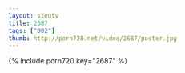 ```yaml
--- 
layout: sieutv
title: 2687
tags: ["002"]
thumb: http://porn720.net/video/2687/poster.jpg
---
```

{% include porn720 key="2687" %} 
